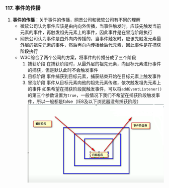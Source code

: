 ### 117. 事件的传播
1. **事件的传播**：关于事件的传播，网景公司和微软公司有不同的理解
    - 微软公司认为事件应该是由内向外传播，当事件触发时，应该先触发当前元素的事件，再触发祖先元素上的事件，因此事件是在冒泡阶段执行
    - 网景公司认为事件是由外向内传播的，当事件触发时，应该先触发元素最外层的祖先元素的事件，然后再向内传播给后代元素，因此事件是在捕获阶段执行
    - W3C综合了两个公司的方案，将事件的传播分成了三个阶段
        1. 捕获阶段
            在捕获阶段时，从最外层的祖先元素，向目标元素进行事件的捕获，但是默认此时不会触发事件
        2. 目标阶段
            事件捕获到目标元素，捕获结束开始在目标元素上触发事件
        3. 冒泡阶段
            事件从目标元素向他的祖先元素传递，依次触发祖先元素上的事件
        如果希望在捕获阶段就触发事件，可以将`addEventListener()`的第三个参数设置为`true`，一般情况下我们不希望在捕获阶段触发事件，所以一般都是false（IE8及以下浏览器没有捕获阶段）
    ![image9](./images/9.png)